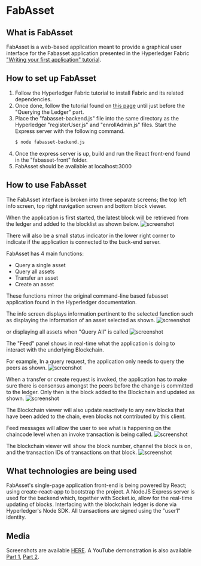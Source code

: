 # FabAsset

## What is FabAsset
FabAsset is a web-based application meant to provide a graphical user interface for the Fabasset application presented in the Hyperledger Fabric ["Writing your first application" tutorial](https://hyperledger-fabric.readthedocs.io/en/release-1.2/write_first_app.html).

## How to set up FabAsset
1. Follow the Hyperledger Fabric tutorial to install Fabric and its related dependencies.
2. Once done, follow the tutorial found on [this page](https://hyperledger-fabric.readthedocs.io/en/release-1.2/write_first_app.html) until just before the "Querying the Ledger" part.
3. Place the "fabasset-backend.js" file into the same directory as the Hyperledger "registerUser.js" and "enrollAdmin.js" files. Start the Express server with the following command.
     ```sh
    $ node fabasset-backend.js
    ```
4. Once the express server is up, build and run the React front-end found in the "fabasset-front" folder.
5. FabAsset should be available at localhost:3000

## How to use FabAsset
The FabAsset interface is broken into three separate screens; the top left info screen, top right navigation screen and bottom block viewer.

When the application is first started, the latest block will be retrieved from the ledger and added to the blocklist as shown below.
 ![screenshot](https://github.com/TheIanSim/FabAsset/blob/master/Media/Screen%20Shot%202018-08-10%20at%2012.14.26%20AM.png)

There will also be a small status indicator in the lower right corner to indicate if the application is connected to the back-end server.

FabAsset has 4 main functions:

- Query a single asset
- Query all assets
- Transfer an asset
- Create an asset

These functions mirror the original command-line based fabasset application found in the Hyperledger documentation.

The info screen displays information pertinent to the selected function such as displaying the information of an asset selected as shown.
![screenshot](https://github.com/TheIanSim/FabAsset/blob/master/Media/Screen%20Shot%202018-08-10%20at%2012.15.07%20AM.png)

or displaying all assets when "Query All" is called
![screenshot](https://github.com/TheIanSim/FabAsset/blob/master/Media/Screen%20Shot%202018-08-10%20at%2012.15.28%20AM.png)

The "Feed" panel shows in real-time what the application is doing to interact with the underlying Blockchain.

For example, In a query request, the application only needs to query the peers as shown.
 ![screenshot](https://github.com/TheIanSim/FabAsset/blob/master/Media/Screen%20Shot%202018-08-10%20at%2012.15.45%20AM.png)


When a transfer or create request is invoked, the application has to make sure there is consensus amongst the peers before the change is committed to the ledger. Only then is the block added to the Blockchain and updated as shown.
![screenshot](https://github.com/TheIanSim/FabAsset/blob/master/Media/Screen%20Shot%202018-08-10%20at%2012.16.16%20AM.png)

The Blockchain viewer will also update reactively to any new blocks that have been added to the chain, even blocks not contributed by this client.

Feed messages will allow the user to see what is happening on the chaincode level when an invoke transaction is being called. ![screenshot](https://github.com/TheIanSim/FabAsset/blob/master/Media/Screen%20Shot%202018-08-10%20at%2012.16.33%20AM.png)

The blockchain viewer will show the block number, channel the block is on, and the transaction IDs of transactions on that block.
![screenshot](https://github.com/TheIanSim/FabAsset/blob/master/Media/Screen%20Shot%202018-08-10%20at%2012.19.41%20AM.png)



## What technologies are being used
FabAsset's single-page application front-end is being powered by React; using create-react-app to bootstrap the project. A NodeJS Express server is used for the backend which, together with Socket.io, allow for the real-time updating of blocks.
Interfacing with the blockchain ledger is done via Hyperledger's Node SDK. All transactions are signed using the "user1" identity.

## Media
Screenshots are available [HERE](/Media).
A YouTube demonstration is also available [Part 1](https://youtu.be/hWPlVqPRyp4), [Part 2](https://youtu.be/ipUDXU-eOYs).
